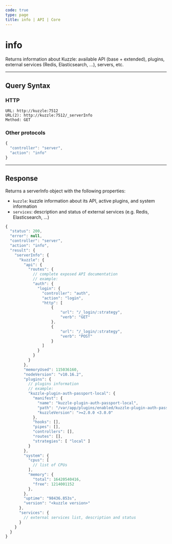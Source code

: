 ```yaml
---
code: true
type: page
title: info | API | Core
---
```


# info



Returns information about Kuzzle: available API (base + extended), plugins, external services (Redis, Elasticsearch, ...), servers, etc.

---

## Query Syntax

### HTTP

```http
URL: http://kuzzle:7512
URL(2): http://kuzzle:7512/_serverInfo
Method: GET
```

### Other protocols

```js
{
  "controller": "server",
  "action": "info"
}
```

---

## Response

Returns a serverInfo object with the following properties:

- `kuzzle`: kuzzle information about its API, active plugins, and system information
- `services`: description and status of external services (e.g. Redis, Elasticsearch, ...)

```js
{
  "status": 200,
  "error": null,
  "controller": "server",
  "action": "info",
  "result": {
    "serverInfo": {
      "kuzzle": {
        "api": {
          "routes": {
            // complete exposed API documentation
            // example:
            "auth": {
              "login": {
                "controller": "auth",
                "action": "login",
                "http": [
                    {
                        "url": "/_login/:strategy",
                        "verb": "GET"
                    },
                    {
                        "url": "/_login/:strategy",
                        "verb": "POST"
                    }
                ]
              }
            }
          }
        },
        "memoryUsed": 115036160,
        "nodeVersion": "v10.16.2",
        "plugins": {
          // plugins information
          // example:
          "kuzzle-plugin-auth-passport-local": {
            "manifest": {
              "name": "kuzzle-plugin-auth-passport-local",
              "path": "/var/app/plugins/enabled/kuzzle-plugin-auth-passport-local",
              "kuzzleVersion": ">=2.0.0 <3.0.0"
            },
            "hooks": [],
            "pipes": [],
            "controllers": [],
            "routes": [],
            "strategies": [ "local" ]
          }
        },
        "system": {
          "cpus": [
            // list of CPUs
          ],
          "memory": {
            "total": 16420540416,
            "free": 1214001152
          },
        },
        "uptime": "98436.853s",
        "version": "<kuzzle version>"
      },
      "services": {
        // external services list, description and status
      }
    }
  }
}
```
